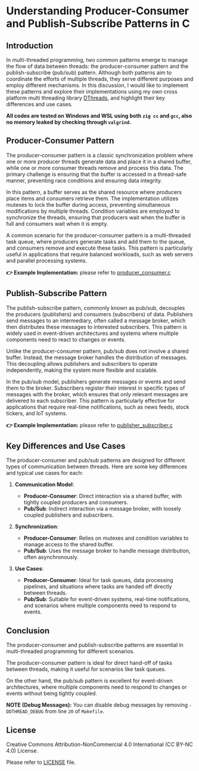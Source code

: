 # Understanding Producer-Consumer and Publish-Subscribe Patterns in C

## Introduction

In multi-threaded programming, two common patterns emerge to manage the flow of data between threads: the producer-consumer pattern and the publish-subscribe (pub/sub) pattern. Although both patterns aim to coordinate the efforts of multiple threads, they serve different purposes and employ different mechanisms. In this discussion, I would like to implement these patterns and explore their implementations using my own cross platform multi threading library  [DThreads](https://github.com/dezashibi-c/dthreads), and highlight their key differences and use cases.

**All codes are tested on Windows and WSL using both `zig cc` and `gcc`, also no memory leaked by checking through `valgrind`.**

## Producer-Consumer Pattern

The producer-consumer pattern is a classic synchronization problem where one or more producer threads generate data and place it in a shared buffer, while one or more consumer threads remove and process this data. The primary challenge is ensuring that the buffer is accessed in a thread-safe manner, preventing race conditions and ensuring data integrity.

In this pattern, a buffer serves as the shared resource where producers place items and consumers retrieve them. The implementation utilizes mutexes to lock the buffer during access, preventing simultaneous modifications by multiple threads. Condition variables are employed to synchronize the threads, ensuring that producers wait when the buffer is full and consumers wait when it is empty.

A common scenario for the producer-consumer pattern is a multi-threaded task queue, where producers generate tasks and add them to the queue, and consumers remove and execute these tasks. This pattern is particularly useful in applications that require balanced workloads, such as web servers and parallel processing systems.

**👉 Example Implementation:** please refer to [producer_consumer.c](/producer_consumer.c)

## Publish-Subscribe Pattern

The publish-subscribe pattern, commonly known as pub/sub, decouples the producers (publishers) and consumers (subscribers) of data. Publishers send messages to an intermediary, often called a message broker, which then distributes these messages to interested subscribers. This pattern is widely used in event-driven architectures and systems where multiple components need to react to changes or events.

Unlike the producer-consumer pattern, pub/sub does not involve a shared buffer. Instead, the message broker handles the distribution of messages. This decoupling allows publishers and subscribers to operate independently, making the system more flexible and scalable.

In the pub/sub model, publishers generate messages or events and send them to the broker. Subscribers register their interest in specific types of messages with the broker, which ensures that only relevant messages are delivered to each subscriber. This pattern is particularly effective for applications that require real-time notifications, such as news feeds, stock tickers, and IoT systems.

**👉 Example Implementation:** please refer to [publisher_subscriber.c](/publisher_subscriber.c)

## Key Differences and Use Cases

The producer-consumer and pub/sub patterns are designed for different types of communication between threads. Here are some key differences and typical use cases for each:

1. **Communication Model**:
   - **Producer-Consumer**: Direct interaction via a shared buffer, with tightly coupled producers and consumers.
   - **Pub/Sub**: Indirect interaction via a message broker, with loosely coupled publishers and subscribers.

2. **Synchronization**:
   - **Producer-Consumer**: Relies on mutexes and condition variables to manage access to the shared buffer.
   - **Pub/Sub**: Uses the message broker to handle message distribution, often asynchronously.

3. **Use Cases**:
   - **Producer-Consumer**: Ideal for task queues, data processing pipelines, and situations where tasks are handed off directly between threads.
   - **Pub/Sub**: Suitable for event-driven systems, real-time notifications, and scenarios where multiple components need to respond to events.

## Conclusion

The producer-consumer and publish-subscribe patterns are essential in multi-threaded programming for different scenarios.

The producer-consumer pattern is ideal for direct hand-off of tasks between threads, making it useful for scenarios like task queues.

On the other hand, the pub/sub pattern is excellent for event-driven architectures, where multiple components need to respond to changes or events without being tightly coupled.

**NOTE (Debug Messages):** You can disable debug messages by removing `-DDTHREAD_DEBUG` from line `20` of `Makefile`.

## License

Creative Commons Attribution-NonCommercial 4.0 International (CC BY-NC 4.0) License.

Please refer to [LICENSE](/LICENSE) file.
